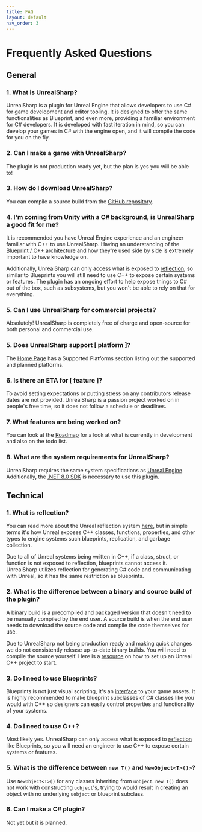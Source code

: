 ```yaml
---
title: FAQ
layout: default
nav_order: 3
---
```


# Frequently Asked Questions

## General
### 1. What is UnrealSharp?
UnrealSharp is a plugin for Unreal Engine that allows developers to use C# for game development and editor tooling. It is designed to offer the same functionalities as Blueprint, and even more, providing a familiar environment for C# developers. It is developed with fast iteration in mind, so you can develop your games in C# with the engine open, and it will compile the code for you on the fly.

### 2. Can I make a game with UnrealSharp?
The plugin is not production ready yet, but the plan is yes you will be able to!

### 3. How do I download UnrealSharp?
You can compile a source build from the [GitHub repository](https://github.com/UnrealSharp/UnrealSharp).

### 4. I'm coming from Unity with a C# background, is UnrealSharp a good fit for me?
It is recommended you have Unreal Engine experience and an engineer familiar with C++ to use UnrealSharp. Having an understanding of the [Blueprint / C++ architecture](https://youtu.be/VMZftEVDuCE?si=bxRZj6z9VDTC0Fkk) and how they're used side by side is extremely important to have knowledge on.

Additionally, UnrealSharp can only access what is exposed to [reflection](#1-what-is-reflection), so similar to Blueprints you will still need to use C++ to expose certain systems or features. The plugin has an ongoing effort to help expose things to C# out of the box, such as subsystems, but you won't be able to rely on that for everything.

### 5. Can I use UnrealSharp for commercial projects?

Absolutely! UnrealSharp is completely free of charge and open-source for both personal and commercial use.

### 5. Does UnrealSharp support [ platform ]?
The [Home Page](index.md#supported-platforms) has a Supported Platforms section listing out the supported and planned platforms.

### 6. Is there an ETA for [ feature ]?
To avoid setting expectations or putting stress on any contributors release dates are not provided. UnrealSharp is a passion project worked on in people's free time, so it does not follow a schedule or deadlines.

### 7. What features are being worked on?
You can look at the [Roadmap](https://github.com/orgs/UnrealSharp/projects/3) for a look at what is currently in development and also on the todo list.

### 8. What are the system requirements for UnrealSharp?
UnrealSharp requires the same system specifications as [Unreal Engine](https://dev.epicgames.com/documentation/en-us/unreal-engine/hardware-and-software-specifications-for-unreal-engine). Additionally, the [.NET 8.0 SDK](https://dotnet.microsoft.com/en-us/download/dotnet/8.0) is necessary to use this plugin.


## Technical
### 1. What is reflection?
You can read more about the Unreal reflection system [here](https://www.unrealengine.com/en-US/blog/unreal-property-system-reflection), but in simple terms it's how Unreal exposes C++ classes, functions, properties, and other types to engine systems such blueprints, replication, and garbage collection.

Due to all of Unreal systems being written in C++, if a class, struct, or function is not exposed to reflection, blueprints cannot access it. UnrealSharp utilizes reflection for generating C# code and communicating with Unreal, so it has the same restriction as blueprints.

### 2. What is the difference between a binary and source build of the plugin?
A binary build is a precompiled and packaged version that doesn't need to be manually compiled by the end user. A source build is when the end user needs to download the source code and compile the code themselves for use.

Due to UnrealSharp not being production ready and making quick changes we do not consistently release up-to-date binary builds. You will need to compile the source yourself. Here is a [resource](https://youtu.be/94FvzO1HVzY?si=fWKC3CY-eIKN1VPt) on how to set up an Unreal C++ project to start.

### 3. Do I need to use Blueprints?
Blueprints is not just visual scripting, it's an [interface](https://youtu.be/VMZftEVDuCE?si=QE0sKi4w9Q2YSlYm) to your game assets. It is highly recommended to make blueprint subclasses of C# classes like you would with C++ so designers can easily control properties and functionality of your systems.

### 4. Do I need to use C++?
Most likely yes. UnrealSharp can only access what is exposed to [reflection](#1-what-is-reflection) like Blueprints, so you will need an engineer to use C++ to expose certain systems or features.

### 5. What is the difference between `new T()` and `NewObject<T>()>`?
Use `NewObject<T>()` for any classes inheriting from `uobject`. `new T()` does not work with constructing `uobject`'s, trying to would result in creating an object with no underlying `uobject` or blueprint subclass.  

### 6. Can I make a C# plugin?
Not yet but it is planned.